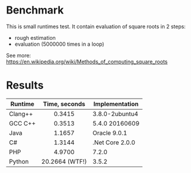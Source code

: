 # Benchmark

This is small runtimes test. It contain evaluation of square roots in 2 steps:
* rough estimation
* evaluation (5000000 times in a loop)

See more: https://en.wikipedia.org/wiki/Methods_of_computing_square_roots

# Results

| Runtime       | Time, seconds | Implementation        |
| ------------- |:-------------:|------------------------
| Clang++       | 0.3415        | 3.8.0-2ubuntu4        |
| GCC C++       | 0.3513        | 5.4.0 20160609        |
| Java          | 1.1657        | Oracle 9.0.1          |
| C#            | 1.3144        | .Net Core 2.0.0       |
| PHP           | 4.9700        | 7.2.0                 |
| Python        | 20.2664 (WTF!)| 3.5.2                 |
